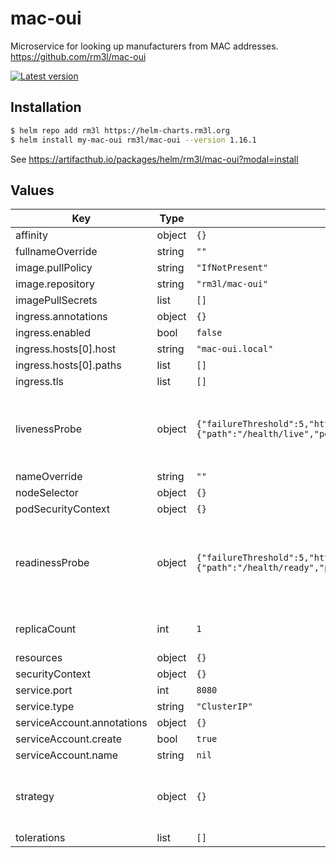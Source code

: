# mac-oui

Microservice for looking up manufacturers from MAC addresses.
https://github.com/rm3l/mac-oui

[![Latest version](https://img.shields.io/badge/latest_version-1.16.1-blue)](https://artifacthub.io/packages/helm/rm3l/mac-oui)

## Installation

```bash
$ helm repo add rm3l https://helm-charts.rm3l.org
$ helm install my-mac-oui rm3l/mac-oui --version 1.16.1
```

See https://artifacthub.io/packages/helm/rm3l/mac-oui?modal=install

## Values

| Key | Type | Default | Description |
|-----|------|---------|-------------|
| affinity | object | `{}` |  |
| fullnameOverride | string | `""` |  |
| image.pullPolicy | string | `"IfNotPresent"` |  |
| image.repository | string | `"rm3l/mac-oui"` |  |
| imagePullSecrets | list | `[]` |  |
| ingress.annotations | object | `{}` |  |
| ingress.enabled | bool | `false` |  |
| ingress.hosts[0].host | string | `"mac-oui.local"` |  |
| ingress.hosts[0].paths | list | `[]` |  |
| ingress.tls | list | `[]` |  |
| livenessProbe | object | `{"failureThreshold":5,"httpGet":{"path":"/health/live","port":8080},"initialDelaySeconds":3,"periodSeconds":10,"timeoutSeconds":3}` | Configure the liveness healthcheck for the mac-oui containers |
| nameOverride | string | `""` |  |
| nodeSelector | object | `{}` |  |
| podSecurityContext | object | `{}` |  |
| readinessProbe | object | `{"failureThreshold":5,"httpGet":{"path":"/health/ready","port":8080},"initialDelaySeconds":3,"periodSeconds":10,"timeoutSeconds":3}` | Configure the readiness healthcheck for the mac-oui containers |
| replicaCount | int | `1` | (int) Number of replicas |
| resources | object | `{}` |  |
| securityContext | object | `{}` |  |
| service.port | int | `8080` |  |
| service.type | string | `"ClusterIP"` |  |
| serviceAccount.annotations | object | `{}` |  |
| serviceAccount.create | bool | `true` |  |
| serviceAccount.name | string | `nil` |  |
| strategy | object | `{}` | Strategy used to replace old Pods by new ones |
| tolerations | list | `[]` |  |

